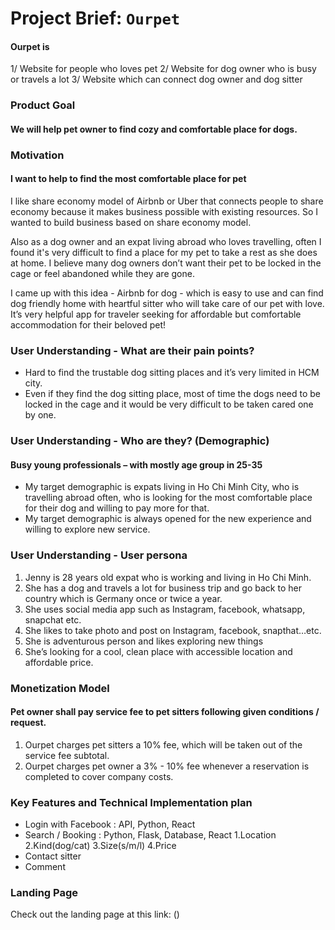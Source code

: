 
# Project Brief: `Ourpet`

#### Ourpet is 
1/ Website for people who loves pet
2/ Website for dog owner who is busy or travels a lot
3/ Website which can connect dog owner and dog sitter

### Product Goal
#### We will help pet owner to find cozy and comfortable place for dogs.

### Motivation
#### I want to help to find the most comfortable place for pet
I like share economy model of Airbnb or Uber that connects people to share economy because it makes business possible with existing resources. So I wanted to build business based on share economy model.

Also as a dog owner and an expat living abroad who loves travelling, often I found it's very difficult to find a place for my pet to take a rest as she does at home. I believe many dog owners don’t want their pet to be locked in the cage or feel abandoned while they are gone.

I came up with this idea - Airbnb for dog - which is easy to use and can find dog friendly home with heartful sitter who will take care of our pet with love. It’s very helpful app for traveler seeking for affordable but comfortable accommodation for their beloved pet!

### User Understanding - What are their pain points?
*	Hard to find the trustable dog sitting places and it’s very limited in HCM city.
*	Even if they find the dog sitting place, most of time the dogs need to be locked in the cage and it would be very difficult to be taken cared one by one.

### User Understanding - Who are they? (Demographic)
#### Busy young professionals – with mostly age group in 25-35
*	My target demographic is expats living in Ho Chi Minh City, who is travelling abroad often, who is looking for the most comfortable place for their dog and willing to pay more for that.
*	My target demographic is always opened for the new experience and  willing to explore new service.

### User Understanding - User persona
1.	Jenny is 28 years old expat who is working and living in Ho Chi Minh.
2.	She has a dog and travels a lot for business trip and go back to her country which is Germany once or twice a year.
3.	She uses social media app such as Instagram, facebook, whatsapp, snapchat etc.
4.	She likes to take photo and post on Instagram, facebook, snapthat…etc.
5.	She is adventurous person and likes exploring new things 
6.	She’s looking for a cool, clean place with accessible location and affordable price.

### Monetization Model
#### Pet owner shall pay service fee to pet sitters following given conditions / request.	
1.	Ourpet charges pet sitters a 10% fee, which will be taken out of the service fee subtotal.
2.	Ourpet charges pet owner a 3% - 10% fee whenever a reservation is completed to cover company costs. 

### Key Features and Technical Implementation plan
* Login with Facebook : API, Python, React
* Search / Booking : Python, Flask, Database, React
  1.Location
  2.Kind(dog/cat)
  3.Size(s/m/l)
  4.Price
* Contact sitter
* Comment

### Landing Page
Check out the landing page at this link: ()


